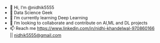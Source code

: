 - 👋 Hi, I’m @nidhik5555
- 👀 Data Science Geek
- 🌱 I’m currently learning Deep Learning
- 💞️ I’m looking to collaborate and contribute on AI,ML and DL projects
- 📫 Reach me https://www.linkedin.com/in/nidhi-khandelwal-970860166 || nidhik5555@gmail.com 

<!---
nidhik5555/nidhik5555 is a ✨ special ✨ repository because its `README.md` (this file) appears on your GitHub profile.
You can click the Preview link to take a look at your changes.
--->
